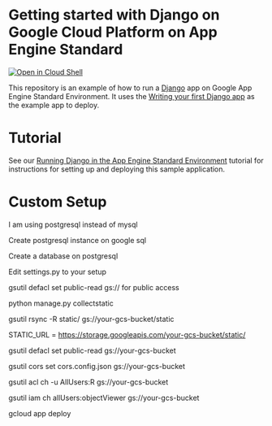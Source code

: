 # Getting started with Django on Google Cloud Platform on App Engine Standard

[![Open in Cloud Shell][shell_img]][shell_link]

[shell_img]: http://gstatic.com/cloudssh/images/open-btn.png
[shell_link]: https://console.cloud.google.com/cloudshell/open?git_repo=https://github.com/GoogleCloudPlatform/python-docs-samples&page=editor&open_in_editor=appengine/standard_python38/django/README.md

This repository is an example of how to run a [Django](https://www.djangoproject.com/) 
app on Google App Engine Standard Environment. It uses the 
[Writing your first Django app](https://docs.djangoproject.com/en/2.1/intro/tutorial01/) as the 
example app to deploy.


# Tutorial
See our [Running Django in the App Engine Standard Environment](https://cloud.google.com/python/django/appengine) tutorial for instructions for setting up and deploying this sample application.

# Custom Setup
I am using postgresql instead of mysql

Create postgresql instance on google sql

Create a database on postgresql

Edit settings.py to your setup

gsutil defacl set public-read gs://<your-gcs-bucket> for public access

python manage.py collectstatic

gsutil rsync -R static/ gs://your-gcs-bucket/static

STATIC_URL = 
https://storage.googleapis.com/your-gcs-bucket/static/

gsutil defacl set public-read gs://your-gcs-bucket

gsutil cors set cors.config.json gs://your-gcs-bucket

gsutil acl ch -u AllUsers:R gs://your-gcs-bucket

gsutil iam ch allUsers:objectViewer gs://your-gcs-bucket

gcloud app deploy